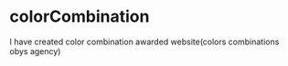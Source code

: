 # colorCombination
I have created color combination awarded website(colors combinations obys agency)
